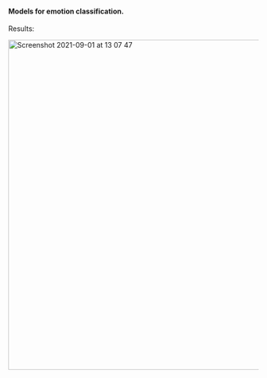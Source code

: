 #### Models for emotion classification.

Results:

<img width="665" alt="Screenshot 2021-09-01 at 13 07 47" src="https://user-images.githubusercontent.com/89645136/131668596-5c62cf00-8567-488a-b737-df1530b4d0a6.png">

